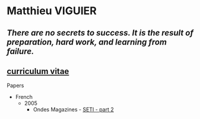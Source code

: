 # Matthieu VIGUIER

_There are no secrets to success. It is the result of preparation, hard work, and learning from failure._
---
[curriculum vitae](https://www.google.fr)
---
Papers
 - French
   - 2005
     - Ondes Magazines - [SETI - part 2](/doc/pdf/2005_10_Ondes_magazine-seti_2_de_2-min.pdf)
